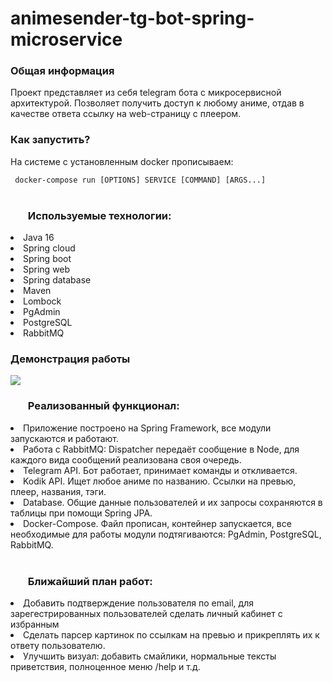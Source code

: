 # animesender-tg-bot-spring-microservice
<h3>Общая информация</h3>
<p>Проект представляет из себя telegram бота с микросервисной архитектурой. Позволяет получить доступ к любому аниме, 
отдав в качестве ответа ссылку на web-страницу с плеером.</p>
<h3>Как запустить?</h3>
<p>На системе с установленным docker прописываем:</p>
<code> docker-compose run [OPTIONS] SERVICE [COMMAND] [ARGS...]
</code>
<br>
<h3><ul>Используемые технологии:</h3>
<li>Java 16</li>
<li>Spring cloud</li>
<li>Spring boot</li>
<li>Spring web</li>
<li>Spring database</li>
<li>Maven</li>
<li>Lombock</li>
<li>PgAdmin</li>
<li>PostgreSQL</li>
<li>RabbitMQ</li>
</ul>

<h3>Демонстрация работы</h3>
<img src="https://user-images.githubusercontent.com/98654361/218311330-250b4f62-5b70-480f-8658-e601f0b4bb7a.png"></img>
<br>
<h3><ul>Реализованный функционал:</h3>
<li>Приложение построено на Spring Framework, все модули запускаются и работают.</li>
<li>Работа с RabbitMQ: Dispatcher передаёт сообщение в Node, для каждого вида сообщений реализована своя очередь.</li>
<li>Telegram API. Бот работает, принимает команды и откливается.</li>
<li>Kodik API. Ищет любое аниме по названию. Ссылки на превью, плеер, названия, тэги.</li>
<li>Database. Общие данные пользователей и их запросы сохраняются в таблицы при помощи Spring JPA.</li>
<li>Docker-Compose. Файл прописан, контейнер запускается, все необходимые для работы модули подтягиваются: PgAdmin, PostgreSQL, RabbitMQ.</li>
</ul>
<br>
<h3><ul>Ближайший план работ:</h3>
<li>Добавить подтверждение пользователя по email, для зарегестрированных пользователей сделать личный кабинет с избранным</li>
<li>Сделать парсер картинок по ссылкам на превью и прикреплять их к ответу пользователю.</li>
<li>Улучшить визуал: добавить смайлики, нормальные тексты приветствия, полноценное меню /help и т.д.</li>
</ul>
